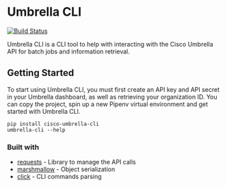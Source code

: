 # Umbrella CLI
[![Build Status](https://travis-ci.org/kcdubois/cisco-umbrella-cli.svg?branch=master)](https://travis-ci.org/kcdubois/cisco-umbrella-cli)

Umbrella CLI is a CLI tool to help with interacting with the Cisco Umbrella API for batch jobs and information retrieval.

## Getting Started

To start using Umbrella CLI, you must first create an API key and API secret in your Umbrella dashboard, as well as retrieving your organization ID. You can copy the project, spin up a new Pipenv virtual environment and get started with Umbrella CLI.

```
pip install cisco-umbrella-cli
umbrella-cli --help
```


### Built with

* [requests](https://2.python-requests.org/en/master/) - Library to manage the API calls
* [marshmallow](https://marshmallow.readthedocs.io/en/stable/) - Object serialization
* [click](https://click.palletsprojects.com/en/7.x/) - CLI commands parsing
